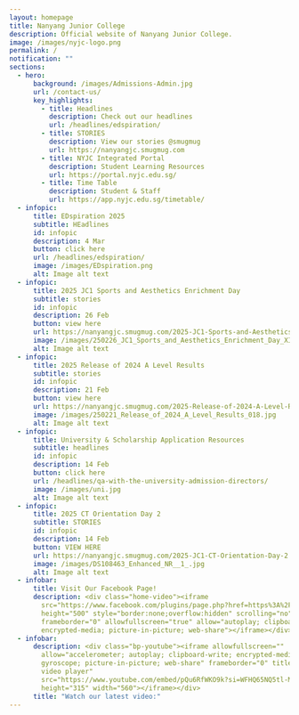```yaml
---
layout: homepage
title: Nanyang Junior College
description: Official website of Nanyang Junior College.
image: /images/nyjc-logo.png
permalink: /
notification: ""
sections:
  - hero:
      background: /images/Admissions-Admin.jpg
      url: /contact-us/
      key_highlights:
        - title: Headlines
          description: Check out our headlines
          url: /headlines/edspiration/
        - title: STORIES
          description: View our stories @smugmug
          url: https://nanyangjc.smugmug.com
        - title: NYJC Integrated Portal
          description: Student Learning Resources
          url: https://portal.nyjc.edu.sg/
        - title: Time Table
          description: Student & Staff
          url: https://app.nyjc.edu.sg/timetable/
  - infopic:
      title: EDspiration 2025
      subtitle: HEadlines
      id: infopic
      description: 4 Mar
      button: click here
      url: /headlines/edspiration/
      image: /images/EDspiration.png
      alt: Image alt text
  - infopic:
      title: 2025 JC1 Sports and Aesthetics Enrichment Day
      subtitle: stories
      id: infopic
      description: 26 Feb
      button: view here
      url: https://nanyangjc.smugmug.com/2025-JC1-Sports-and-Aesthetics-Enrichment-Day
      image: /images/250226_JC1_Sports_and_Aesthetics_Enrichment_Day_XIN_HUI_050.jpg
      alt: Image alt text
  - infopic:
      title: 2025 Release of 2024 A Level Results
      subtitle: stories
      id: infopic
      description: 21 Feb
      button: view here
      url: https://nanyangjc.smugmug.com/2025-Release-of-2024-A-Level-Results
      image: /images/250221_Release_of_2024_A_Level_Results_018.jpg
      alt: Image alt text
  - infopic:
      title: University & Scholarship Application Resources
      subtitle: headlines
      id: infopic
      description: 14 Feb
      button: click here
      url: /headlines/qa-with-the-university-admission-directors/
      image: /images/uni.jpg
      alt: Image alt text
  - infopic:
      title: 2025 CT Orientation Day 2
      subtitle: STORIES
      id: infopic
      description: 14 Feb
      button: VIEW HERE
      url: https://nanyangjc.smugmug.com/2025-JC1-CT-Orientation-Day-2
      image: /images/DS108463_Enhanced_NR__1_.jpg
      alt: Image alt text
  - infobar:
      title: Visit Our Facebook Page!
      description: <div class="home-video"><iframe
        src="https://www.facebook.com/plugins/page.php?href=https%3A%2F%2Fwww.facebook.com%2FNanyangjc%2F&tabs=timeline&width=340&height=500&small_header=false&adapt_container_width=true&hide_cover=false&show_facepile=true&appId"
        height="500" style="border:none;overflow:hidden" scrolling="no"
        frameborder="0" allowfullscreen="true" allow="autoplay; clipboard-write;
        encrypted-media; picture-in-picture; web-share"></iframe></div>
  - infobar:
      description: <div class="bp-youtube"><iframe allowfullscreen=""
        allow="accelerometer; autoplay; clipboard-write; encrypted-media;
        gyroscope; picture-in-picture; web-share" frameborder="0" title="YouTube
        video player"
        src="https://www.youtube.com/embed/pQu6RfWKO9k?si=WFHQ65NQ5tl-M84f"
        height="315" width="560"></iframe></div>
      title: "Watch our latest video:"
---
```

